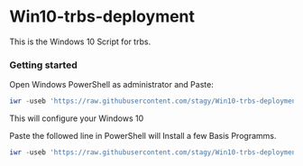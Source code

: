 # Win10-trbs-deployment

This is the Windows 10 Script for trbs. 

### Getting started

Open Windows PowerShell as administrator and Paste: 

```powershell
iwr -useb 'https://raw.githubusercontent.com/stagy/Win10-trbs-deployment/main/configure.ps1'|iex
```
This will configure your Windows 10

Paste the followed line in PowerShell will Install a few Basis Programms.
```powershell
iwr -useb 'https://raw.githubusercontent.com/stagy/Win10-trbs-deployment/blob/main/baseInstall.ps1'|iex
```
